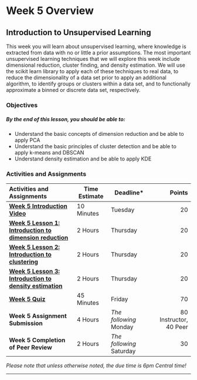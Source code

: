 # Week 5 Overview #

## Introduction to Unsupervised Learning ##

This week you will learn about unsupervised learning, where knowledge is
extracted from data with no or little a prior assumptions. The most
important unsupervised learning techniques that we will explore this
week include dimensional reduction, cluster finding, and density
estimation. We will use the scikit learn library to apply each of these
techniques to real data, to reduce the dimensionality of a data set
prior to apply an additional algorithm, to identify groups or clusters
within a data set, and to functionally approximate a binned or
discrete data set, respectively.

### Objectives ###

##### By the end of this lesson, you should be able to: ######

- Understand the basic concepts of dimension reduction and be able to apply PCA
- Understand the basic principles of cluster detection and be able to apply k-means and DBSCAN
- Understand density estimation and be able to apply KDE

### Activities and Assignments ###

| Activities and Assignments               | Time Estimate | Deadline*                |                 Points |
| :--------------------------------------- | ------------- | ------------------------ | ---------------------: |
| **[Week 5 Introduction Video][wv]**      | 10 Minutes    | Tuesday                  |                     20 |
| **[Week 5 Lesson 1: Introduction to dimension reduction](lesson1.md)** | 2 Hours       | Thursday                 |                     20 |
| **[Week 5 Lesson 2: Introduction to clustering](lesson2.md)** | 2 Hours       | Thursday                 |                     20 |
| **[Week 5 Lesson 3: Introduction to density estimation](lesson3.md)** | 2 Hours       | Thursday                 |                     20 |
| **[Week 5 Quiz][wq]**                    | 45 Minutes    | Friday                   |                     70 |
| **Week 5 Assignment Submission**         | 4 Hours       | *The following* Monday   | 80 Instructor, 40 Peer |
| **Week 5 Completion of Peer Review**     | 2 Hours       | *The following* Saturday |                     30 |

*Please note that unless otherwise noted, the due time is 6pm Central time!*

----------
[wv]: https://mediaspace.illinois.edu/media/
[wq]: https://learn.illinois.edu/mod/quiz/
